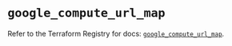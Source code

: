 # `google_compute_url_map`

Refer to the Terraform Registry for docs: [`google_compute_url_map`](https://registry.terraform.io/providers/hashicorp/google/6.45.0/docs/resources/compute_url_map).

